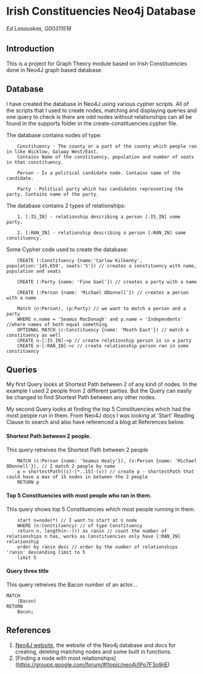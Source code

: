# Irish Constituencies Neo4j Database
###### Ed Lasauskas, G00311516

## Introduction
This is a project for Graph Theory module based on Irish Constituencies done in Neo4J graph based database.

## Database
I have created the database in Neo4J using various cypher scripts. All of the scripts that I used to create nodes,
matching and displaying queries and one query to check is there are odd nodes without relationships can all be
found in the supports folder in the create-constituencies.cypher file.

The database contains nodes of type: 

		Constituency - The county or a part of the county which people ran in like Wicklow, Galway West/East.
		Contains Name of the constituency, population and number of seats in that constituency.
		
		Person - Is a political candidate node. Contains name of the candidate.
		
		Party - Political party which has candidates representing the party. Contains name of the party.

The database contains 2 types of relationships:

		1. [:IS_IN] - relationship describing a person [:IS_IN] some party.
		
		2. [:RAN_IN] - relationship describing a person [:RAN_IN] some constituency.

		
Some Cypher code used to create the database:

```cypher
	CREATE (:Constituency {name:'Carlow Kilkenny', population:'145,659', seats:'5'}) // creates a constituency with name, population and seats
	
	CREATE (:Party {name: 'Fine Gael'}) // creates a party with a name
	
	CREATE (:Person {name: 'Michael ODonnell'}) // creates a person with a name
	
	Match (n:Person), (p:Party) // we want to match a person and a party
	WHERE n.name = 'Seamus MacDonagh' and p.name = 'Independents' //where names of both equal something
	OPTIONAL MATCH (c:Constituency {name: 'Meath East'}) // match a constituency as well
	CREATE n-[:IS_IN]->p // create relationship person is in a party
	CREATE n-[:RAN_IN]->c // create relationship person ran in some constituency
```

## Queries
My first Query looks at Shortest Path between 2 of any kind of nodes. In the example I used 2 people from 2 different parties.
But the Query can easily be changed to find Shortest Path between any other nodes.

My second Query looks at finding the top 5 Constituencies which had the most people run in them.
From Neo4J docs I was looking at 'Start' Reading Clause to search and also have referenced a blog at References below.

#### Shortest Path between 2 people.
This query retreives the Shortest Path between 2 people
```cypher
	MATCH (c:Person {name: 'Seamus Healy'}), (v:Person {name: 'Michael ODonnell'}), // I match 2 people by name
	p = shortestPath((c)-[*..15]-(v)) // create p - shortestPath that could have a max of 15 nodes in between the 2 people
	RETURN p
```

#### Top 5 Constituencies with most people who ran in them.
This query shows top 5 Constituencies which most people running in them.
```cypher
	start n=node(*) // I want to start at n node
	WHERE (n:Constituency) // of type Constituency
	return n, length(n--()) as ranin // count the number of relationships n has, works as Constituencies only have [:RAN_IN] relationship
	order by ranin desc // order by the number of relationships 'ranin' descending limit to 5
	limit 5
```

#### Query three title
This query retreives the Bacon number of an actor...
```cypher
MATCH
	(Bacon)
RETURN
	Bacon;
```

## References
1. [Neo4J website](http://neo4j.com/), the website of the Neo4j database and docs for creating, deleting matching nodes and some built in functions.
2. [Finding a node with most relationships] (https://groups.google.com/forum/#!topic/neo4j/lPo7F3o9ijE)